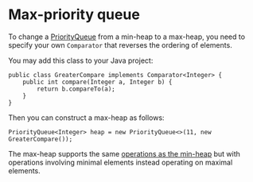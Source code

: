 Max-priority queue
==================

To change a [PriorityQueue](PriorityQueue.md) from a min-heap to a max-heap,
you need to specify your own `Comparator` that reverses the ordering of elements.

You may add this class to your Java project:

```
public class GreaterCompare implements Comparator<Integer> {
    public int compare(Integer a, Integer b) {
        return b.compareTo(a);
    }
}
```

Then you can construct a max-heap as follows:

```
PriorityQueue<Integer> heap = new PriorityQueue<>(11, new GreaterCompare());
```

The max-heap supports the same [operations as the min-heap](PriorityQueue.md)
but with operations involving minimal elements
instead operating on maximal elements.

